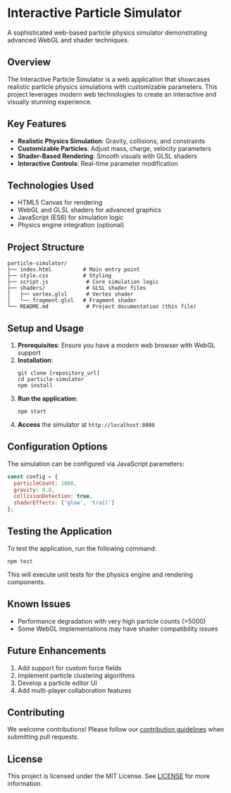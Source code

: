 # Interactive Particle Simulator

A sophisticated web-based particle physics simulator demonstrating advanced WebGL and shader techniques.

## Overview

The Interactive Particle Simulator is a web application that showcases realistic particle physics simulations with customizable parameters. This project leverages modern web technologies to create an interactive and visually stunning experience.

## Key Features

- **Realistic Physics Simulation**: Gravity, collisions, and constraints
- **Customizable Particles**: Adjust mass, charge, velocity parameters
- **Shader-Based Rendering**: Smooth visuals with GLSL shaders
- **Interactive Controls**: Real-time parameter modification

## Technologies Used

- HTML5 Canvas for rendering
- WebGL and GLSL shaders for advanced graphics
- JavaScript (ES6) for simulation logic
- Physics engine integration (optional)

## Project Structure

```
particle-simulator/
├── index.html          # Main entry point
├── style.css           # Styling
├── script.js            # Core simulation logic
├── shaders/             # GLSL shader files
│   ├── vertex.glsl      # Vertex shader
│   └── fragment.glsl   # Fragment shader
└── README.md            # Project documentation (this file)
```

## Setup and Usage

1. **Prerequisites**: Ensure you have a modern web browser with WebGL support
2. **Installation**:
   ```
   git clone [repository_url]
   cd particle-simulator
   npm install
   ```
3. **Run the application**:
   ```
   npm start
   ```
4. **Access** the simulator at `http://localhost:8080`

## Configuration Options

The simulation can be configured via JavaScript parameters:

```javascript
const config = {
  particleCount: 1000,
  gravity: 9.8,
  collisionDetection: true,
  shaderEffects: ['glow', 'trail']
};
```

## Testing the Application

To test the application, run the following command:
```
npm test
```

This will execute unit tests for the physics engine and rendering components.

## Known Issues

- Performance degradation with very high particle counts (>5000)
- Some WebGL implementations may have shader compatibility issues

## Future Enhancements

1. Add support for custom force fields
2. Implement particle clustering algorithms
3. Develop a particle editor UI
4. Add multi-player collaboration features

## Contributing

We welcome contributions! Please follow our [contribution guidelines](CONTRIBUTING.md) when submitting pull requests.

## License

This project is licensed under the MIT License. See [LICENSE](LICENSE) for more information.
